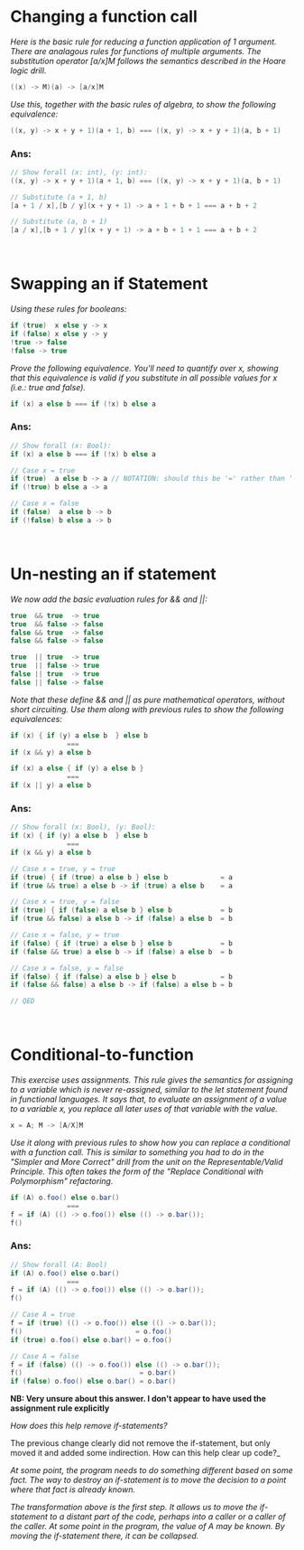 # Changing a function call

_Here is the basic rule for reducing a function application of 1 argument. There are analagous rules for functions of multiple arguments. The substitution operator [a/x]M follows the semantics described in the Hoare logic drill._

```java
((x) -> M)(a) -> [a/x]M
```

_Use this, together with the basic rules of algebra, to show the following equivalence:_

```java
((x, y) -> x + y + 1)(a + 1, b) === ((x, y) -> x + y + 1)(a, b + 1)
```

### Ans:

```java
// Show forall (x: int), (y: int):
((x, y) -> x + y + 1)(a + 1, b) === ((x, y) -> x + y + 1)(a, b + 1)

// Substitute (a + 1, b)
[a + 1 / x],[b / y](x + y + 1) -> a + 1 + b + 1 === a + b + 2

// Substitute (a, b + 1)
[a / x],[b + 1 / y](x + y + 1) -> a + b + 1 + 1 === a + b + 2
```

<br/>

# Swapping an if Statement

_Using these rules for booleans:_

```java
if (true)  x else y -> x
if (false) x else y -> y
!true -> false
!false -> true
```

_Prove the following equivalence. You'll need to quantify over x, showing that this equivalence is valid if you substitute in all possible values for x (i.e.: true and false)._

```java
if (x) a else b === if (!x) b else a
```

### Ans:
```java
// Show forall (x: Bool): 
if (x) a else b === if (!x) b else a

// Case x = true
if (true)  a else b -> a // NOTATION: should this be '=' rather than '->'?
if (!true) b else a -> a

// Case x = false
if (false)  a else b -> b
if (!false) b else a -> b
```

<br/>

# Un-nesting an if statement

_We now add the basic evaluation rules for && and ||:_

```java
true  && true  -> true
true  && false -> false
false && true  -> false
false && false -> false

true  || true  -> true
true  || false -> true
false || true  -> true
false || false -> false
```

_Note that these define && and || as pure mathematical operators, without short circuiting. Use them along with previous rules to show the following equivalences:_

```java
if (x) { if (y) a else b  } else b
              ===
if (x && y) a else b

if (x) a else { if (y) a else b }
              ===
if (x || y) a else b
```

### Ans:
```java
// Show forall (x: Bool), (y: Bool):
if (x) { if (y) a else b  } else b
              ===
if (x && y) a else b

// Case x = true, y = true
if (true) { if (true) a else b } else b             = a
if (true && true) a else b -> if (true) a else b    = a

// Case x = true, y = false
if (true) { if (false) a else b } else b            = b
if (true && false) a else b -> if (false) a else b  = b

// Case x = false, y = true
if (false) { if (true) a else b } else b            = b
if (false && true) a else b -> if (false) a else b  = b

// Case x = false, y = false
if (false) { if (false) a else b } else b           = b
if (false && false) a else b -> if (false) a else b = b

// QED
```

<br/>

# Conditional-to-function
_This exercise uses assignments. This rule gives the semantics for assigning to a variable which is never re-assigned, similar to the let statement found in functional languages. It says that, to evaluate an assignment of a value to a variable x, you replace all later uses of that variable with the value._

```java
x = A; M -> [A/X]M
```

_Use it along with previous rules to show how you can replace a conditional with a function call. This is similar to something you had to do in the "Simpler and More Correct" drill from the unit on the Representable/Valid Principle. This often takes the form of the "Replace Conditional with Polymorphism" refactoring._

```java
if (A) o.foo() else o.bar()
              ===
f = if (A) (() -> o.foo()) else (() -> o.bar());
f()
```

### Ans:
```java
// Show forall (A: Bool)
if (A) o.foo() else o.bar()
              ===
f = if (A) (() -> o.foo()) else (() -> o.bar());
f()

// Case A = true
f = if (true) (() -> o.foo()) else (() -> o.bar());
f()                            = o.foo()
if (true) o.foo() else o.bar() = o.foo()

// Case A = false
f = if (false) (() -> o.foo()) else (() -> o.bar());
f()                             = o.bar()
if (false) o.foo() else o.bar() = o.bar()
```
**NB: Very unsure about this answer. I don't appear to have used the assignment rule explicitly**

_How does this help remove if-statements?_

The previous change clearly did not remove the if-statement, but only moved it and added some indirection. How can this help clear up code?_

_At some point, the program needs to do something different based on some fact. The way to destroy an if-statement is to move the decision to a point where that fact is already known._

_The transformation above is the first step. It allows us to move the if-statement to a distant part of the code, perhaps into a caller or a caller of the caller. At some point in the program, the value of A may be known. By moving the if-statement there, it can be collapsed._
